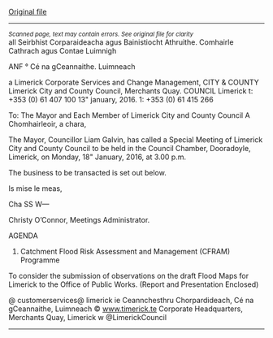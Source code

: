 [Original file](https://www.limerick.ie/sites/default/files/media/documents/2017-06/Agenda%20-%20Special%20Meeting%20of%20Limerick%20City%20and%20County%20Council%20-%2018th%20January%202016.pdf)

---
*<small>Scanned page, text may contain errors. See original file for clarity</small>*  
all Seirbhist Corparaideacha agus Bainistiocht Athruithe.
Comhairle Cathrach agus Contae Luimnigh

ANF ° Cé na gCeannaithe.
Luimneach

a
Limerick Corporate Services and Change Management,
CITY & COUNTY Limerick City and County Council,
Merchants Quay.
COUNCIL Limerick
t: +353 (0) 61 407 100
13" january, 2016. 1: +353 (0) 61 415 266

To: The Mayor and Each Member of Limerick City and County Council
A Chomhairleoir, a chara,

The Mayor, Councillor Liam Galvin, has called a Special Meeting of Limerick City and County
Council to be held in the Council Chamber, Dooradoyle, Limerick, on Monday, 18" January,
2016, at 3.00 p.m.

The business to be transacted is set out below.

Is mise le meas,

Cha SS W—

Christy O’Connor,
Meetings Administrator.

AGENDA

1. Catchment Flood Risk Assessment and Management (CFRAM)
Programme

To consider the submission of observations on the draft Flood Maps for Limerick to
the Office of Public Works.
(Report and Presentation Enclosed)

@ customerservices@ limerick ie
Ceannchesthru Chorpardideach, Cé na gCeannaithe, Luimneach © www.timerick.te
Corporate Headquarters, Merchants Quay, Limerick w @LimerickCouncil


---
